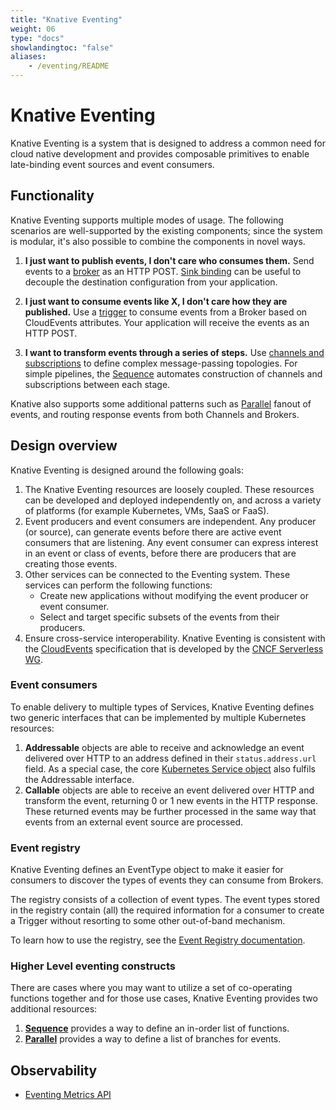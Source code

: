 ```yaml
---
title: "Knative Eventing"
weight: 06
type: "docs"
showlandingtoc: "false"
aliases:
    - /eventing/README
---
```


# Knative Eventing

Knative Eventing is a system that is designed to address a common need for cloud
native development and provides composable primitives to enable late-binding
event sources and event consumers.

## Functionality

Knative Eventing supports multiple modes of usage. The following scenarios are
well-supported by the existing components; since the system is modular, it's
also possible to combine the components in novel ways.

1. **I just want to publish events, I don't care who consumes them.** Send
   events to a [broker](./broker) as an HTTP POST. [Sink binding](./sources/sinkbinding) can be useful to decouple the destination
   configuration from your application.

1. **I just want to consume events like X, I don't care how they are
   published.** Use a [trigger](./broker/triggers) to consume events from a Broker based
   on CloudEvents attributes. Your application will receive the events as an
   HTTP POST.

1. **I want to transform events through a series of steps.** Use [channels and
   subscriptions](./channels) to define complex message-passing topologies. For
   simple pipelines, the [Sequence](./flows/sequence) automates construction of
   channels and subscriptions between each stage.

Knative also supports some additional patterns such as
[Parallel](./flows/parallel) fanout of events, and routing response events from
both Channels and Brokers.

## Design overview

Knative Eventing is designed around the following goals:

1. The Knative Eventing resources are loosely coupled. These resources can be
   developed and deployed independently on, and across a variety of platforms
   (for example Kubernetes, VMs, SaaS or FaaS).
1. Event producers and event consumers are independent. Any producer (or
   source), can generate events before there are active event consumers that are
   listening. Any event consumer can express interest in an event or class of
   events, before there are producers that are creating those events.
1. Other services can be connected to the Eventing system. These services can
   perform the following functions:
   - Create new applications without modifying the event producer or event
     consumer.
   - Select and target specific subsets of the events from their producers.
1. Ensure cross-service interoperability. Knative Eventing is consistent with
   the
   [CloudEvents](https://github.com/cloudevents/spec/blob/master/spec.md#design-goals)
   specification that is developed by the
   [CNCF Serverless WG](https://lists.cncf.io/g/cncf-wg-serverless).

### Event consumers

To enable delivery to multiple types of Services, Knative Eventing defines two
generic interfaces that can be implemented by multiple Kubernetes resources:

1. **Addressable** objects are able to receive and acknowledge an event
   delivered over HTTP to an address defined in their `status.address.url`
   field. As a special case, the core
   [Kubernetes Service object](https://kubernetes.io/docs/reference/generated/kubernetes-api/v1.18/#service-v1-core)
   also fulfils the Addressable interface.
1. **Callable** objects are able to receive an event delivered over HTTP and
   transform the event, returning 0 or 1 new events in the HTTP response. These
   returned events may be further processed in the same way that events from an
   external event source are processed.

### Event registry

Knative Eventing defines an EventType object to make it easier for consumers to
discover the types of events they can consume from Brokers.

The registry consists of a collection of event types. The event types stored in
the registry contain (all) the required information for a consumer to create a
Trigger without resorting to some other out-of-band mechanism.

To learn how to use the registry, see the
[Event Registry documentation](./event-registry).

### Higher Level eventing constructs

There are cases where you may want to utilize a set of co-operating functions
together and for those use cases, Knative Eventing provides two additional
resources:

1. **[Sequence](./flows/sequence)** provides a way to define an in-order list of functions.
1. **[Parallel](./flows/parallel)** provides a way to define a list of branches for events.

## Observability

- [Eventing Metrics API](../admin/collecting-metrics/eventing-metrics/metrics.md)
